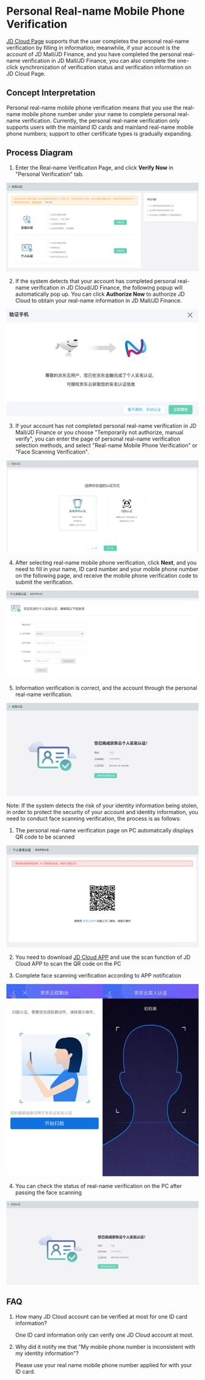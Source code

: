 # Personal Real-name Mobile Phone Verification
[JD Cloud Page](https://realname.jdcloud.com/account/verify) supports that the user completes the personal real-name verification by filling in information; meanwhile, if your account is the account of JD Mall/JD Finance, and you have completed the personal real-name verification in JD Mall/JD Finance, you can also complete the one-click synchronization of verification status and verification information on JD Cloud Page.
## Concept Interpretation
Personal real-name mobile phone verification means that you use the real-name mobile phone number under your name to complete personal real-name verification. Currently, the personal real-name verification only supports users with the mainland ID cards and mainland real-name mobile phone numbers; support to other certificate types is gradually expanding.

## Process Diagram
1. Enter the Real-name Verification Page, and click **Verify Now** in "Personal Verification" tab.

![](../../../image/User/personal/%E9%A6%96%E9%A1%B5.png)

2. If the system detects that your account has completed personal real-name verification in JD Cloud/JD Finance, the following popup will automatically pop up. You can click **Authorize Now** to authorize JD Cloud to obtain your real-name information in JD Mall/JD Finance.

![](../../../image/User/personal/%E7%AB%8B%E5%8D%B3%E6%8E%88%E6%9D%83.png)

3. If your account has not completed personal real-name verification in JD Mall/JD Finance or you choose "Temporarily not authorize, manual verify", you can enter the page of personal real-name verification selection methods, and select "Real-name Mobile Phone Verification" or "Face Scanning Verification".

![](../../../image/User/face/%E9%80%89%E6%8B%A9%E6%89%8B%E6%9C%BA%E5%AE%9E%E5%90%8D.png)


4. After selecting real-name mobile phone verification, click **Next**, and you need to fill in your name, ID card number and your mobile phone number on the following page, and receive the mobile phone verification code to submit the verification.

![](../../../image/User/personal/%E5%A1%AB%E5%86%991.png)


5. Information verification is correct, and the account through the personal real-name verification.

![](../../../image/User/personal/%E8%AE%A4%E8%AF%81%E6%88%90%E5%8A%9F.png)


Note: If the system detects the risk of your identity information being stolen, in order to protect the security of your account and identity information, you need to conduct face scanning verification, the process is as follows:


1. The personal real-name verification page on PC automatically displays QR code to be scanned

![](../../../image/User/personal/%E4%BA%8C%E7%BB%B4%E7%A0%8111.jpg)

2. You need to download [JD Cloud APP](https://console.jdcloud.com/download) and use the scan function of JD Cloud APP to scan the QR code on the PC

3. Complete face scanning verification according to APP notification

![](../../../image/User/personal/%E6%89%AB%E8%84%B8.jpg)

4. You can check the status of real-name verification on the PC after passing the face scanning

![](../../../image/User/face/%E5%AE%8C%E6%88%90.png)



## FAQ

1. How many JD Cloud account can be verified at most for one ID card information?

   One ID card information only can verify one JD Cloud account at most.

2. Why did it notify me that "My mobile phone number is inconsistent with my identity information"?

   Please use your real name mobile phone number applied for with your ID card.

